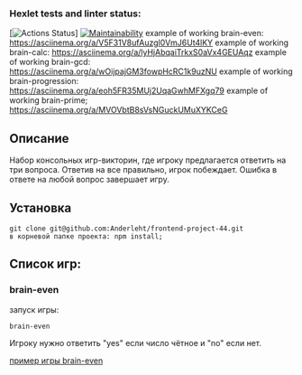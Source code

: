 ### Hexlet tests and linter status:
[![Actions Status](https://github.com/Anderleht/frontend-project-44/workflows/hexlet-check/badge.svg)]
[![Maintainability](https://api.codeclimate.com/v1/badges/32531ba17ae674f00aee/maintainability)](https://codeclimate.com/github/Anderleht/frontend-project-44/maintainability)
example of working brain-even: https://asciinema.org/a/V5F31V8ufAuzgl0VmJ6Ut4lKY
example of working brain-calc: https://asciinema.org/a/lyHjAbqaiTrkxS0aVx4GEUAqz
example of working brain-gcd: https://asciinema.org/a/wOijpajGM3fowpHcRC1k9uzNU
example of working brain-progression: https://asciinema.org/a/eoh5FR35MUj2UqaGwhMFXgq79
example of working brain-prime; https://asciinema.org/a/MVOVbtB8sVsNGuckUMuXYKCeG
## Описание
Набор консольных игр-викторин, где игроку предлагается ответить на три вопроса. Ответив на все правильно, игрок побеждает. Ошибка в ответе на любой вопрос завершает игру. 
## Установка
```
git clone git@github.com:Anderleht/frontend-project-44.git
в корневой папке проекта: npm install;
```
## Список игр:

### brain-even
запуск игры:
```
brain-even
```
Игроку нужно ответить "yes" если число чётное и "no" если нет.

[пример игры brain-even](https://asciinema.org/a/V5F31V8ufAuzgl0VmJ6Ut4lKY)
